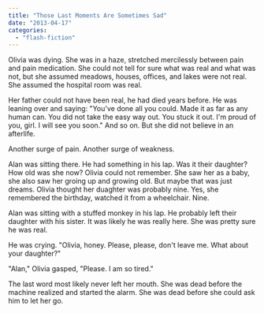 ```yaml
---
title: "Those Last Moments Are Sometimes Sad"
date: "2013-04-17"
categories: 
  - "flash-fiction"
---
```


Olivia was dying. She was in a haze, stretched mercilessly between pain and pain medication. She could not tell for sure what was real and what was not, but she assumed meadows, houses, offices, and lakes were not real. She assumed the hospital room was real.

Her father could not have been real, he had died years before. He was leaning over and saying: "You've done all you could. Made it as far as any human can. You did not take the easy way out. You stuck it out. I'm proud of you, girl. I will see you soon." And so on. But she did not believe in an afterlife.

Another surge of pain. Another surge of weakness.

Alan was sitting there. He had something in his lap. Was it their daughter? How old was she now? Olivia could not remember. She saw her as a baby, she also saw her groing up and growing old. But maybe that was just dreams. Olivia thought her duaghter was probably nine. Yes, she remembered the birthday, watched it from a wheelchair. Nine.

Alan was sitting with a stuffed monkey in his lap. He probably left their daughter with his sister. It was likely he was really here. She was pretty sure he was real.

He was crying. "Olivia, honey. Please, please, don't leave me. What about your daughter?"

"Alan," Olivia gasped, "Please. I am so tired."

The last word most likely never left her mouth. She was dead before the machine realized and started the alarm. She was dead before she could ask him to let her go.
